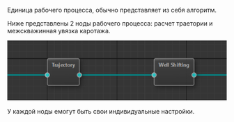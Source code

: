 Единица рабочего процесса, обычно представляет из себя алгоритм.

Ниже представлены 2 ноды рабочего процесса: расчет траетории и межскважинная увязка каротажа.

![](files/Node_1.png)

У каждой ноды емогут быть свои индивидуальные настройки.